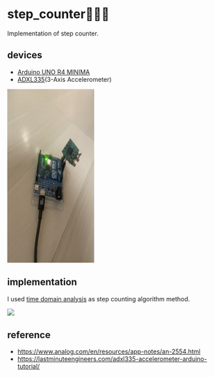 # step_counter🚶‍♂️‍➡️
Implementation of step counter.

## devices
- [Arduino UNO R4 MINIMA](https://docs.arduino.cc/hardware/uno-r4-minima/)
- [ADXL335](https://www.analog.com/en/products/adxl335.html)(3-Axis Accelerometer)
<img src="step_counter.jpg" style="width:200px;height:400px">

## implementation
I used [time domain analysis](https://www.analog.com/en/resources/app-notes/an-2554.html) as step counting algorithm method.

<img src="serial_plotter.gif">

## reference
- https://www.analog.com/en/resources/app-notes/an-2554.html
- https://lastminuteengineers.com/adxl335-accelerometer-arduino-tutorial/
